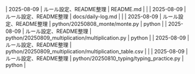 | 2025-08-09 | ルール設定、README整理 | README.md |  |
| 2025-08-09 | ルール設定、README整理 | docs/daily-log.md |  |
| 2025-08-09 | ルール設定、README整理 | python/20250808_monte/monte.py | python |
| 2025-08-09 | ルール設定、README整理 | python/20250809_multiplication/multiplication.py | python |
| 2025-08-09 | ルール設定、README整理 | python/20250809_multiplication/multiplication_table.csv |  |
| 2025-08-09 | ルール設定、README整理 | python/20250810_typing/typing_practice.py | python |
